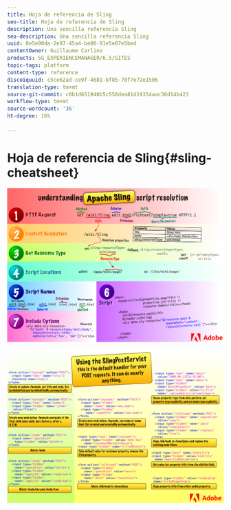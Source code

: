 ```yaml
---
title: Hoja de referencia de Sling
seo-title: Hoja de referencia de Sling
description: Una sencilla referencia Sling
seo-description: Una sencilla referencia Sling
uuid: 8e5e90da-2e97-45a4-be06-91e5e07e5bed
contentOwner: Guillaume Carlino
products: SG_EXPERIENCEMANAGER/6.5/SITES
topic-tags: platform
content-type: reference
discoiquuid: c5ce62ad-ce9f-4681-bf85-78f7e72e1506
translation-type: tm+mt
source-git-commit: c6b1d651940b5c556dea81d19354aac36d14b423
workflow-type: tm+mt
source-wordcount: '36'
ht-degree: 16%

---
```



# Hoja de referencia de Sling{#sling-cheatsheet}

![Explicación de la resolución del script Apache Sling.](assets/sling-cheatsheet-01.png)

![Uso de SlingPostServlet: es el controlador predeterminado para las solicitudes de POST; puede hacer casi cualquier cosa.](assets/sling-cheatsheet-02.png)

